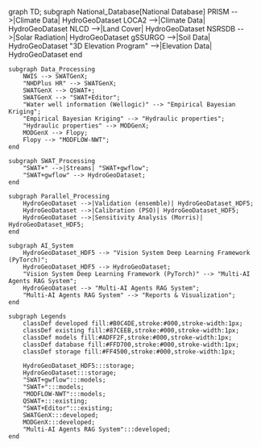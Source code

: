 graph TD;
    subgraph National_Database[National Database]
        PRISM -->|Climate Data| HydroGeoDataset
        LOCA2 -->|Climate Data| HydroGeoDataset
        NLCD -->|Land Cover| HydroGeoDataset
        NSRSDB -->|Solar Radiation| HydroGeoDataset
        gSSURGO -->|Soil Data| HydroGeoDataset
        "3D Elevation Program" -->|Elevation Data| HydroGeoDataset
    end

    subgraph Data_Processing
        NWIS --> SWATGenX;
        "NHDPlus HR" --> SWATGenX;
        SWATGenX --> QSWAT+;
        SWATGenX --> "SWAT+Editor";
        "Water well information (Wellogic)" --> "Empirical Bayesian Kriging";
        "Empirical Bayesian Kriging" --> "Hydraulic properties";
        "Hydraulic properties" --> MODGenX;
        MODGenX --> Flopy;
        Flopy --> "MODFLOW-NWT";
    end

    subgraph SWAT_Processing
        "SWAT+" -->|Streams| "SWAT+gwflow";
        "SWAT+gwflow" --> HydroGeoDataset;
    end

    subgraph Parallel_Processing
        HydroGeoDataset -->|Validation (ensemble)| HydroGeoDataset_HDF5;
        HydroGeoDataset -->|Calibration (PSO)| HydroGeoDataset_HDF5;
        HydroGeoDataset -->|Sensitivity Analysis (Morris)| HydroGeoDataset_HDF5;
    end

    subgraph AI_System
        HydroGeoDataset_HDF5 --> "Vision System Deep Learning Framework (PyTorch)";
        HydroGeoDataset_HDF5 --> HydroGeoDataset;
        "Vision System Deep Learning Framework (PyTorch)" --> "Multi-AI Agents RAG System";
        HydroGeoDataset --> "Multi-AI Agents RAG System";
        "Multi-AI Agents RAG System" --> "Reports & Visualization";
    end

    subgraph Legends
        classDef developed fill:#B0C4DE,stroke:#000,stroke-width:1px;
        classDef existing fill:#87CEEB,stroke:#000,stroke-width:1px;
        classDef models fill:#ADFF2F,stroke:#000,stroke-width:1px;
        classDef database fill:#FFD700,stroke:#000,stroke-width:1px;
        classDef storage fill:#FF4500,stroke:#000,stroke-width:1px;

        HydroGeoDataset_HDF5:::storage;
        HydroGeoDataset:::storage;
        "SWAT+gwflow":::models;
        "SWAT+":::models;
        "MODFLOW-NWT":::models;
        QSWAT+:::existing;
        "SWAT+Editor":::existing;
        SWATGenX:::developed;
        MODGenX:::developed;
        "Multi-AI Agents RAG System":::developed;
    end
